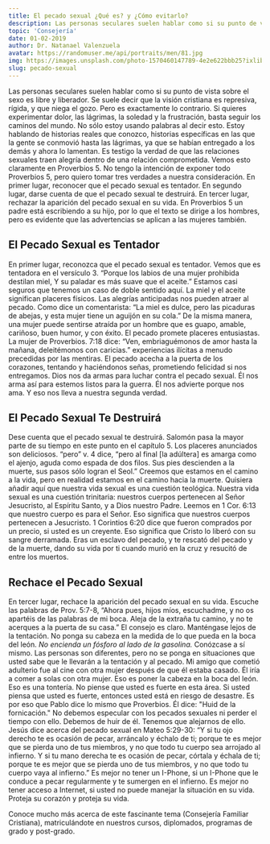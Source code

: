 ```yaml
---
title: El pecado sexual ¿Qué es? y ¿Cómo evitarlo? 
description: Las personas seculares suelen hablar como si su punto de vista sobre el sexo es libre y liberador. Se suele decir que la visión cristiana es represiva, rígida, y que niega el gozo. Pero es exactamente lo contrario.
topic: 'Consejería'
date: 01-02-2019
author: Dr. Natanael Valenzuela
avatar: https://randomuser.me/api/portraits/men/81.jpg
img: https://images.unsplash.com/photo-1570460147789-4e2e622bbb25?ixlib=rb-1.2.1&ixid=MnwxMjA3fDB8MHxwaG90by1wYWdlfHx8fGVufDB8fHx8&auto=format&fit=crop&w=1170&q=80
slug: pecado-sexual
---
```


Las personas seculares suelen hablar como si su punto de vista sobre el sexo es libre y liberador. Se suele decir que la visión cristiana es represiva, rígida, y que niega el gozo. Pero es exactamente lo contrario. Si quieres experimentar dolor, las lágrimas, la soledad y la frustración, basta seguir los caminos del mundo. No sólo estoy usando palabras al decir esto. Estoy hablando de historias reales que conozco, historias específicas en las que la gente se conmovió hasta las lágrimas, ya que se habían entregado a los demás y ahora lo lamentan. Es testigo la verdad de que las relaciones sexuales traen alegría dentro de una relación comprometida. Vemos esto claramente en Proverbios 5. No tengo la intención de exponer todo Proverbios 5, pero quiero tomar tres verdades a nuestra consideración. En primer lugar, reconocer que el pecado sexual es tentador. En segundo lugar, darse cuenta de que el pecado sexual te destruirá. En tercer lugar, rechazar la aparición del pecado sexual en su vida. En Proverbios 5 un padre está escribiendo a su hijo, por lo que el texto se dirige a los hombres, pero es evidente que las advertencias se aplican a las mujeres también.

## El Pecado Sexual es Tentador

En primer lugar, reconozca que el pecado sexual es tentador. Vemos que es tentadora en el versículo 3. “Porque los labios de una mujer prohibida destilan miel, Y su paladar es más suave que el aceite.” Estamos casi seguros que tenemos un caso de doble sentido aquí. La miel y el aceite significan placeres físicos. Las alegrías anticipadas nos pueden atraer al pecado. Como dice un comentarista: “La miel es dulce, pero las picaduras de abejas, y esta mujer tiene un aguijón en su cola.” De la misma manera, una mujer puede sentirse atraída por un hombre que es guapo, amable, cariñoso, buen humor, y con éxito. El pecado promete placeres entusiastas. La mujer de Proverbios. 7:18 dice: “Ven, embriaguémonos de amor hasta la mañana, deleitémonos con caricias.” experiencias ilícitas a menudo precedidas por las mentiras. El pecado acecha a la puerta de los corazones, tentando y haciéndonos señas, prometiendo felicidad si nos entregamos. Dios nos da armas para luchar contra el pecado sexual. Él nos arma así para estemos listos para la guerra. Él nos advierte porque nos ama. Y eso nos lleva a nuestra segunda verdad.

## El Pecado Sexual Te Destruirá

Dese cuenta que el pecado sexual te destruirá. Salomón pasa la mayor parte de su tiempo en este punto en el capítulo 5. Los placeres anunciados son deliciosos. “pero” v. 4 dice, “pero al final [la adúltera] es amarga como el ajenjo, aguda como espada de dos filos. Sus pies descienden a la muerte, sus pasos sólo logran el Seol.” Creemos que estamos en el camino a la vida, pero en realidad estamos en el camino hacia la muerte. Quisiera añadir aquí que nuestra vida sexual es una cuestión teológica. Nuestra vida sexual es una cuestión trinitaria: nuestros cuerpos pertenecen al Señor Jesucristo, al Espíritu Santo, y a Dios nuestro Padre. Leemos en 1 Cor. 6:13 que nuestro cuerpo es para el Señor. Eso significa que nuestros cuerpos pertenecen a Jesucristo. 1 Corintios 6:20 dice que fueron comprados por un precio, si usted es un creyente. Eso significa que Cristo lo liberó con su sangre derramada. Eras un esclavo del pecado, y te rescató del pecado y de la muerte, dando su vida por ti cuando murió en la cruz y resucitó de entre los muertos.

## Rechace el Pecado Sexual

En tercer lugar, rechace la aparición del pecado sexual en su vida. Escuche las palabras de Prov. 5:7-8, “Ahora pues, hijos míos, escuchadme, y no os apartéis de las palabras de mi boca. Aleja de la extraña tu camino, y no te acerques a la puerta de su casa.” El consejo es claro. Manténgase lejos de la tentación. No ponga su cabeza en la medida de lo que pueda en la boca del león. *No encienda un fósforo al lado de la gasolina.* Conózcase a sí mismo. Las personas son diferentes, pero no se ponga en situaciones que usted sabe que le llevarán a la tentación y al pecado.
Mi amigo que cometió adulterio fue al cine con otra mujer después de que él estaba casado. Él iría a comer a solas con otra mujer. Eso es poner la cabeza en la boca del león. Eso es una tontería. No piense que usted es fuerte en esta área. Si usted piensa que usted es fuerte, entonces usted está en riesgo de desastre. Es por eso que Pablo dice lo mismo que Proverbios. Él dice: "Huid de la fornicación." No debemos especular con los pecados sexuales ni perder el tiempo con ello. Debemos de huir de él. Tenemos que alejarnos de ello. Jesús dice acerca del pecado sexual en Mateo 5:29-30: “Y si tu ojo derecho te es ocasión de pecar, arráncalo y échalo de ti; porque te es mejor que se pierda uno de tus miembros, y no que todo tu cuerpo sea arrojado al infierno. Y si tu mano derecha te es ocasión de pecar, córtala y échala de ti; porque te es mejor que se pierda uno de tus miembros, y no que todo tu cuerpo vaya al infierno.” Es mejor no tener un I-Phone, si un I-Phone que le conduce a pecar regularmente y te sumergen en el infierno. Es mejor no tener acceso a Internet, si usted no puede manejar la situación en su vida. Proteja su corazón y proteja su vida.

Conoce mucho más acerca de este fascinante tema (Consejería Familiar Cristiana), matriculándote en nuestros cursos, diplomados, programas de grado y post-grado.